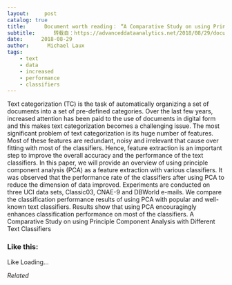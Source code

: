 ```yaml
---
layout:     post
catalog: true
title:      Document worth reading： “A Comparative Study on using Principle Component Analysis with Different Text Classifiers”
subtitle:      转载自：https://advanceddataanalytics.net/2018/08/29/document-worth-reading-a-comparative-study-on-using-principle-component-analysis-with-different-text-classifiers/
date:      2018-08-29
author:      Michael Laux
tags:
    - text
    - data
    - increased
    - performance
    - classifiers
---
```


Text categorization (TC) is the task of automatically organizing a set of documents into a set of pre-defined categories. Over the last few years, increased attention has been paid to the use of documents in digital form and this makes text categorization becomes a challenging issue. The most significant problem of text categorization is its huge number of features. Most of these features are redundant, noisy and irrelevant that cause over fitting with most of the classifiers. Hence, feature extraction is an important step to improve the overall accuracy and the performance of the text classifiers. In this paper, we will provide an overview of using principle component analysis (PCA) as a feature extraction with various classifiers. It was observed that the performance rate of the classifiers after using PCA to reduce the dimension of data improved. Experiments are conducted on three UCI data sets, Classic03, CNAE-9 and DBWorld e-mails. We compare the classification performance results of using PCA with popular and well-known text classifiers. Results show that using PCA encouragingly enhances classification performance on most of the classifiers. A Comparative Study on using Principle Component Analysis with Different Text Classifiers





### Like this:

Like Loading...


*Related*

